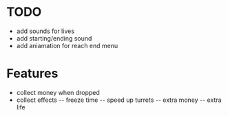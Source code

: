# TODO

- add sounds for lives
- add starting/ending sound
- add aniamation for reach end menu

# Features

- collect money when dropped
- collect effects
  -- freeze time
  -- speed up turrets
  -- extra money
  -- extra life
